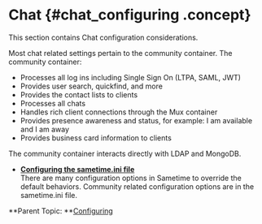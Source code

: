 # Chat {#chat_configuring .concept}

This section contains Chat configuration considerations.

Most chat related settings pertain to the community container. The community container:

-   Processes all log ins including Single Sign On \(LTPA, SAML, JWT\)
-   Provides user search, quickfind, and more
-   Provides the contact lists to clients
-   Processes all chats
-   Handles rich client connections through the Mux container
-   Provides presence awareness and status, for example: I am available and I am away
-   Provides business card information to clients

The community container interacts directly with LDAP and MongoDB.

-   **[Configuring the sametime.ini file](chat_configuring_sametimeini.md)**  
There are many configuration options in Sametime to override the default behaviors. Community related configuration options are in the sametime.ini file.

**Parent Topic: **[Configuring](configuring.md)


